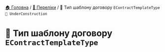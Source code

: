 ﻿[🏠 Головна](../README.MD) / [🎲 Переліки](./README.MD) / 🎲 Тип шаблону договору `EContractTemplateType` `🚧 UnderConstruction`

# 🎲 Тип шаблону договору `EContractTemplateType`